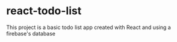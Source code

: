 # react-todo-list

This project is a basic todo list app created with React and using a firebase's database
